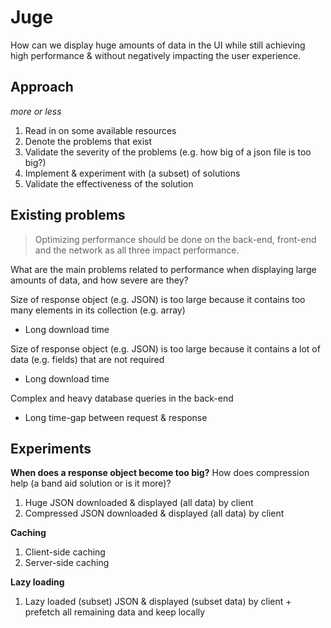 # Juge

How can we display huge amounts of data in the UI while still achieving high performance & without negatively impacting the user experience.

## Approach

_more or less_

1. Read in on some available resources
1. Denote the problems that exist
1. Validate the severity of the problems (e.g. how big of a json file is too big?)
1. Implement & experiment with (a subset) of solutions
1. Validate the effectiveness of the solution

## Existing problems

> Optimizing performance should be done on the back-end, front-end and the network as all three impact performance.

What are the main problems related to performance when displaying large amounts of data, and how severe are they?

Size of response object (e.g. JSON) is too large because it contains too many elements in its collection (e.g. array)
- Long download time

Size of response object (e.g. JSON) is too large because it contains a lot of data (e.g. fields) that are not required
- Long download time

Complex and heavy database queries in the back-end
- Long time-gap between request & response

## Experiments

**When does a response object become too big?** How does compression help (a band aid solution or is it more)?  
1. Huge JSON downloaded & displayed (all data) by client
1. Compressed JSON downloaded & displayed (all data) by client

**Caching**
1. Client-side caching
1. Server-side caching
   
**Lazy loading**
1. Lazy loaded (subset) JSON & displayed (subset data) by client + prefetch all remaining data and keep locally

  
